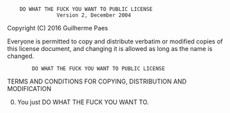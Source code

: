         DO WHAT THE FUCK YOU WANT TO PUBLIC LICENSE 
                    Version 2, December 2004 

 Copyright (C) 2016 Guilherme Paes  

 Everyone is permitted to copy and distribute verbatim or modified 
 copies of this license document, and changing it is allowed as long 
 as the name is changed. 

            DO WHAT THE FUCK YOU WANT TO PUBLIC LICENSE 
   TERMS AND CONDITIONS FOR COPYING, DISTRIBUTION AND MODIFICATION 

  0. You just DO WHAT THE FUCK YOU WANT TO.
